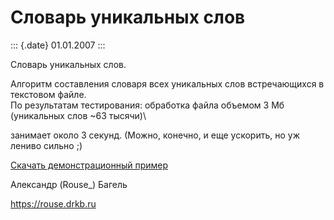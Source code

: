 Словарь уникальных слов
=======================

::: {.date}
01.01.2007
:::

Словарь уникальных слов.

Алгоритм составления словаря всех уникальных слов встречающихся в
текстовом файле.\
По результатам тестирования: обработка файла объемом 3 Мб (уникальных
слов \~63 тысячи)\

занимает около 3 секунд. (Можно, конечно, и еще ускорить, но уж лениво
сильно ;)

[Скачать демонстрационный пример](/zip/dict.zip)

Александр (Rouse\_) Багель

<https://rouse.drkb.ru>
